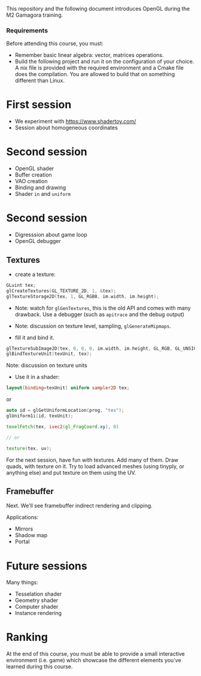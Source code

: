 This repository and the following document introduces OpenGL during the M2 Gamagora training.


### Requirements

Before attending this course, you must:

- Remember basic linear algebra: vector, matrices operations.
- Build the following project and run it on the configuration of your choice. A
  nix file is provided with the required environment and a Cmake file does the
  compilation. You are allowed to build that on something different than Linux.


# First session

- We experiment with https://www.shadertoy.com/
- Session about homogeneous coordinates

# Second session

- OpenGL shader
- Buffer creation
- VAO creation
- Binding and drawing
- Shader `in` and `uniform`

# Second session

- Digresssion about game loop
- OpenGL debugger

## Textures

- create a texture:

```cpp
GLuint tex;
glCreateTextures(GL_TEXTURE_2D, 1, &tex);
glTextureStorage2D(tex, 1, GL_RGB8, im.width, im.height);
```

- Note: watch for `glGenTextures`, this is the old API and comes with many drawback. Use a debugger (such as `apitrace` and the debug output)
- Note: discussion on texture level, sampling, `glGenerateMipmaps`.

- fill it and bind it.

```cpp
glTextureSubImage2D(tex, 0, 0, 0, im.width, im.height, GL_RGB, GL_UNSIGNED_BYTE, im.data.data());
glBindTextureUnit(texUnit, tex);
```

Note: discussion on texture units

- Use it in a shader:


```glsl
layout(binding=texUnit) uniform sampler2D tex;
```

or

```cpp
auto id = glGetUniformLocation(prog, "tex");
glUniform1i(id, texUnit);
```


```glsl
texelFetch(tex, ivec2(gl_FragCoord.xy), 0)

// or

texture(tex, uv);
```

For the next session, have fun with textures. Add many of them. Draw quads, with texture on it. Try to load advanced meshes (using tinyply, or anything else) and put texture on them using the UV.


## Framebuffer

Next. We'll see framebuffer indirect rendering and clipping.

Applications:

- Mirrors
- Shadow map
- Portal

# Future sessions

Many things:

- Tesselation shader
- Geometry shader
- Computer shader
- Instance rendering

# Ranking

At the end of this course, you must be able to provide a small interactive environment (i.e. game) which showcase the different elements you've learned during this course.
